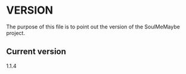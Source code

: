 # VERSION

The purpose of this file is to point out the version of the SoulMeMaybe
project.

## Current version

1.1.4
